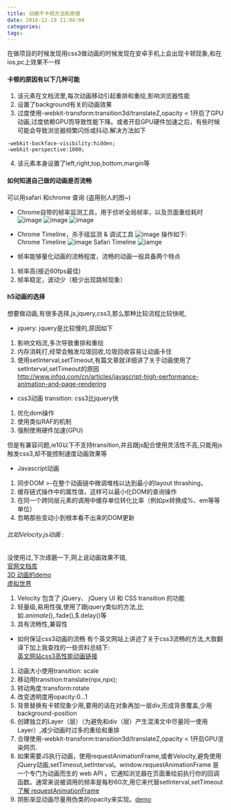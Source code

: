 ```yaml
---
title: 动画不卡顿方法和原理
date: 2016-12-19 11:04:04
categories:
tags:
---
```

在做项目的时候发现用css3做动画的时候发现在安卓手机上会出现卡顿现象,和在ios,pc上效果不一样
#### 卡顿的原因有以下几种可能


1. 该元素在文档流里,每次动画移动引起重排和重绘,影响浏览器性能
2. 设置了background有关的动画效果
3. 过度使用-webkit-transform:transition3d/translateZ,opacity < 1开启了GPU动画,过度依赖GPU而导致性能下降。或者开启GPU硬件加速之后，有些时候可能会导致浏览器频繁闪烁或抖动.解决方法如下
```
-webkit-backface-visibility:hidden;
-webkit-perspective:1000;
```
4. 该元素本身设置了left,right,top,bottom,margin等



#### 如何知道自己做的动画是否流畅
可以用safari 和chrome 查询 (盗用别人的图~)
- Chrome自带的帧率监测工具，用于侦听全局帧率，以及页面重绘耗时  
![image](http://alexorz.github.io/animation-performance-guide/images/chrome-fps-panel.png)
![image](http://alexorz.github.io/animation-performance-guide/images/chrome-ms-panel.png)
![image](http://alexorz.github.io/animation-performance-guide/images/rendering-panel-skitched.png)    
- Chrome Timeline，杀手级监测 & 调试工具
![image](http://alexorz.github.io/animation-performance-guide/images/chrome-timeline-skitched.png)
 操作如下:  
Chrome Timeline
![image](http://alexorz.github.io/animation-performance-guide/images/chrome-timeline-full-skitched.png)
Safari Timeline
![iamge](http://alexorz.github.io/animation-performance-guide/images/safari-timeline.png)

- 帧率能够量化动画的流畅程度，流畅的动画一般具备两个特点  

1. 帧率高(接近60fps最佳) 
2. 帧率稳定，波动少（极少出现跳帧现象）


#### h5动画的选择 
想要做动画,有很多选择,js,jquery,css3,那么那种比较流程比较快呢,
- jquery:  jquery是比较慢的,原因如下



1. 影响文档流,多次导致重排和重绘
2. 内存消耗打,经常会触发垃圾回收,垃圾回收容易让动画卡住
3. 使用setInterval,setTimeout,有篇文章就详细讲了关于动画使用了setInterval,setTimeout的原因  
http://www.infoq.com/cn/articles/javascript-high-performance-animation-and-page-rendering


- css3动画 transition: css3比jquery快

1. 优化dom操作
2. 使用类似RAF的机制
3. 强制使用硬件加速(GPU)

但是有兼容问题,ie10以下不支持transition,并且跟js配合使用灵活性不高,只能用js触发css3,却不能控制速度动画效果等


- Javascript动画


1. 同步DOM >-在整个动画链中微调堆栈以达到最小的layout thrashing。
2. 缓存链式操作中的属性值，这样可以最小化DOM的查询操作
3. 在同一个跨同层元素的调用中缓存单位转化比率（例如px转换成%、em等等单位）
4. 忽略那些变动小到根本看不出来的DOM更新

 

###### 比如Velocity.js动画 :  
没使用过,下次琢磨一下,网上说动画效果不错,  
[官网文档库](http://velocityjs.org/)   
[3D 动画的demo](http://julian.com/research/velocity/demo.html)  
[虚拟世界](http://danielraftery.com/read/Animating-Awesomeness-with-Velocityjs)



1. Velocity 包含了 jQuery、 jQuery UI 和 CSS transition 的功能
2. 轻量级,易用性强,使用了跟jquery类似的方法,比如$.animate(),$.fade(),$.delay()等
3. 具有流畅性,兼容性


- 如何保证css3动画的流畅
有个英文网站上讲述了关于css3流畅的方法,大致翻译下加上我查找的一些资料总结下:  
[英文网站css3高性能动画链接](https://www.html5rocks.com/en/tutorials/speed/high-performance-animations/)
1. 动画大小使用transition: scale
2. 移动用transition:translate(npx,npx);
3. 转动角度:transform:rotate
4. 改变透明度用opacity:0...1
5. 背景替换有卡顿现象少用,要用的话在对象再加一层div,形成背景覆盖,少用background-position
6. 创建独立的Layer（层）（为避免和div（层）产生混淆文中尽量同一使用Layer）,减少动画时过多的重绘和重排
7. 合理使用-webkit-transform:transition3d/translateZ,opacity < 1开启GPU渲染网页.
8. 如果需要JS执行动画，使用requestAnimationFrame,或者Velocity,避免使用jQuery动画,setTimeout,setInterval。window.requestAnimationFrame 是一个专门为动画而生的 web API 。它通知浏览器在页面重绘前执行你的回调函数。通常来说被调用的频率是每秒60次,用它来代替setInterval,setTimeout  
[了解 requestAnimationFrame](http://www.cnblogs.com/Wayou/p/requestAnimationFrame.html)  
9. 阴影渐显动画尽量用伪类的opacity来实现。[demo](https://www.w3ctrain.com/2015/11/25/how-to-animate-box-shadow/)
